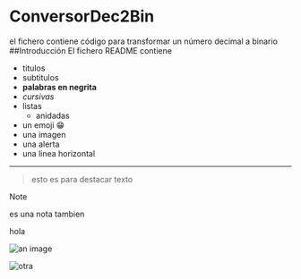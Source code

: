 # ConversorDec2Bin
el fichero contiene código para transformar un número decimal a binario
##Introducción
El fichero README contiene 
- titulos
- subtitulos
- **palabras en negrita**
- _cursivas_
- listas 
  - anidadas
- un emoji :grin:
- una imagen
- una alerta
- una linea horizontal

------------
 > esto
 > es para destacar texto
 
>[!NOTE]
>es una nota
tambien
>
hola

![an image](https://myoctocat.com/assets/images/base-octocat.svg)

![otra](/ConversorDec2Bin/mario.jpg)
